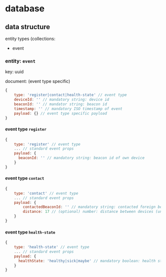 # database

## data structure

entity types (collections:

- event

### entity: `event`

key: uuid

document: (event type specific)

```javascript
{
    type: 'register|contact|health-state' // event type
    deviceId: '' // mandatory string: device id
    beaconId: '' // mandator string: beacon id
    timestamp: '' // mandatory ISO timestamp of event
    payload: {} // event type specific payload
}
```

#### event type `register`

```javascript
{
    type: 'register' // event type
    ... // standard event props
    payload: {
      beaconId: '' // mandatory string: beacon id of own device
    }
}
```

#### event type `contact`

```javascript
{
    type: 'contact' // event type
    ... // standard event props
    payload: {
        contactedBeaconId: '' // mandatory string: contacted foreign beacon id
        distance: 17 // (optional) number: distance between devices (unit: meter)
    }
}
```

#### event type `health-state`

```javascript
{
    type: 'health-state' // event type
    ... // standard event props
    payload: {
      healthState: 'healthy|sick|maybe' // mandatory boolean: health state
    }
}
```
